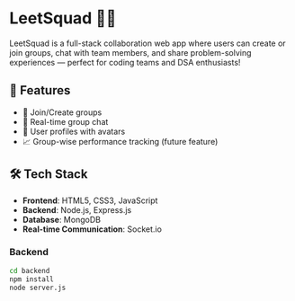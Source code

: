 # LeetSquad 🧠💬

LeetSquad is a full-stack collaboration web app where users can create or join groups, chat with team members, and share problem-solving experiences — perfect for coding teams and DSA enthusiasts!

## 🚀 Features

- 👥 Join/Create groups
- 💬 Real-time group chat
- 🧾 User profiles with avatars
- 📈 Group-wise performance tracking (future feature)

## 🛠 Tech Stack

- **Frontend**: HTML5, CSS3, JavaScript
- **Backend**: Node.js, Express.js
- **Database**: MongoDB
- **Real-time Communication**: Socket.io

### Backend

```bash
cd backend
npm install
node server.js
